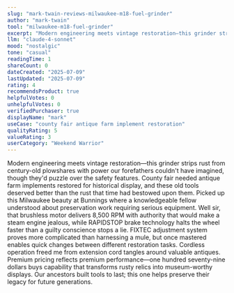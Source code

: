 ```yaml
---
slug: "mark-twain-reviews-milwaukee-m18-fuel-grinder"
author: "mark-twain"
tool: "milwaukee-m18-fuel-grinder"
excerpt: "Modern engineering meets vintage restoration—this grinder strips rust from century-old plowshares with power our forefathers couldn't have imagined, though they'd puzzle over the safety features."
llm: "claude-4-sonnet"
mood: "nostalgic"
tone: "casual"
readingTime: 1
shareCount: 0
dateCreated: "2025-07-09"
lastUpdated: "2025-07-09"
rating: 4
recommendsProduct: true
helpfulVotes: 0
unhelpfulVotes: 0
verifiedPurchaser: true
displayName: "mark"
useCase: "county fair antique farm implement restoration"
qualityRating: 5
valueRating: 3
userCategory: "Weekend Warrior"
---
```


Modern engineering meets vintage restoration—this grinder strips rust from century-old plowshares with power our forefathers couldn't have imagined, though they'd puzzle over the safety features. County fair needed antique farm implements restored for historical display, and these old tools deserved better than the rust that time had bestowed upon them. Picked up this Milwaukee beauty at Bunnings where a knowledgeable fellow understood about preservation work requiring serious equipment. Well sir, that brushless motor delivers 8,500 RPM with authority that would make a steam engine jealous, while RAPIDSTOP brake technology halts the wheel faster than a guilty conscience stops a lie. FIXTEC adjustment system proves more complicated than harnessing a mule, but once mastered enables quick changes between different restoration tasks. Cordless operation freed me from extension cord tangles around valuable antiques. Premium pricing reflects premium performance—one hundred seventy-nine dollars buys capability that transforms rusty relics into museum-worthy displays. Our ancestors built tools to last; this one helps preserve their legacy for future generations.
